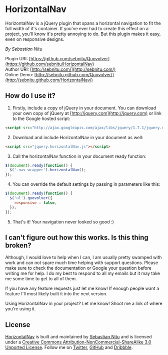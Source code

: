 # HorizontalNav
HorizontalNav is a jQuery plugin that spans a horizontal navigation to fit the full width of it's container. If you've ever had to create this effect on a project, you'll know it's pretty annoying to do. But this plugin makes it easy, even on responsive designs.

*By Sebastian Nitu*

Plugin URI:	[https://github.com/sebnitu/Quovolver](https://github.com/sebnitu/HorizontalNav)  
Author URI:	[http://sebnitu.com/](http://sebnitu.com/)  
Online Demo: [http://sebnitu.github.com/Quovolver/](http://sebnitu.github.com/HorizontalNav/)

## How do I use it?

1) Firstly, include a copy of jQuery in your document. You can download your own copy of jQuery at [http://jquery.com](http://jquery.com) or link to the Google hosted script:

```html
<script src="http://ajax.googleapis.com/ajax/libs/jquery/1.7.1/jquery.min.js"></script>
```

2) Download and include HorizontalNav in your document as well:

```html
<script src="jquery.horizontalNav.js"></script>
```

3) Call the horizontalNav function in your document ready function:

```javascript
$(document).ready(function() {
  $('.nav-wrapper').horizontalNav();
});
```

4) You can override the default settings by passing in parameters like this:

```javascript
$(document).ready(function() {
  $('ul').quovolver({
    responsive : false,
  });
});
```
   
5) That's it! Your navigation never looked so good :)


## I can't figure out how this works. Is this thing broken?

Although, I would love to help when I can, I am usually pretty swamped with work and can not spare much time helping with support questions. Please make sure to check the documentation or Google your question before writing me for help. I do my best to respond to all my emails but it may take me some time to get to all of them.

If you have any feature requests just let me know! If enough people want a feature I'll most likely built it into the next version.

Using HorizontalNav in your project? Let me know! Shoot me a link of where you're using it.

## License

[HorizontalNav](https://github.com/sebnitu/HorizontalNav) is built and maintained by [Sebastian Nitu](http://sebnitu.com/) and is licensed under a [Creative Commons Attribution-NonCommercial-ShareAlike 3.0 Unported License](http://creativecommons.org/licenses/by-nc-sa/3.0/). Follow me on [Twitter](https://twitter.com/sebnitu), [GitHub](https://github.com/sebnitu) and [Dribbble](http://dribbble.com/sebnitu).